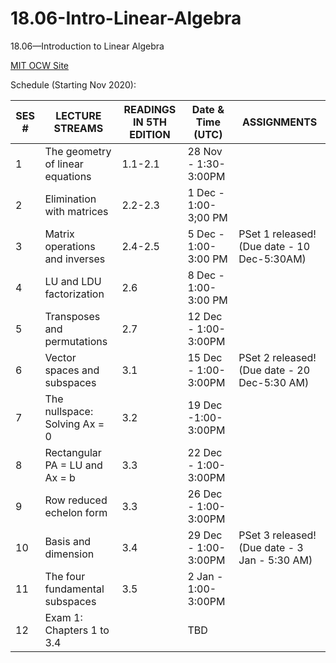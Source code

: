 # 18.06-Intro-Linear-Algebra
18.06—Introduction to Linear Algebra

[MIT OCW Site](https://ocw.mit.edu/courses/mathematics/18-06-linear-algebra-spring-2010/)

Schedule (Starting Nov 2020):

|SES #	|LECTURE STREAMS	|READINGS IN 5TH EDITION	|Date & Time (UTC)	|ASSIGNMENTS|
|-------|-----|----|---|---|
|1	|The geometry of linear equations	|1.1-2.1	|28 Nov - 1:30-3:00PM	||
|2	|Elimination with matrices	|2.2-2.3	|1 Dec - 1:00-3;00 PM ||	
|3	|Matrix operations and inverses	|2.4-2.5	|5 Dec - 1:00-3:00 PM	|PSet 1 released! (Due date - 10 Dec-5:30AM)|
|4	|LU and LDU factorization	|2.6	|8 Dec - 1:00-3:00 PM	||
|5	|Transposes and permutations	|2.7	|12 Dec - 1:00-3:00PM	||
|6	|Vector spaces and subspaces	|3.1	|15 Dec - 1:00-3:00PM	|PSet 2 released! (Due date - 20 Dec-5:30 AM)|
|7	|The nullspace: Solving Ax = 0	|3.2	|19 Dec -1:00-3:00PM	||
|8	|Rectangular PA = LU and Ax = b	|3.3	|22 Dec - 1:00-3:00PM	||
|9	|Row reduced echelon form	|3.3	|26 Dec - 1:00-3:00PM	||
|10	|Basis and dimension	|3.4	|29 Dec - 1:00-3:00PM	|PSet 3 released! (Due date - 3 Jan - 5:30 AM)|
|11	|The four fundamental subspaces	|3.5	|2 Jan - 1:00-3:00PM||
|12	|Exam 1: Chapters 1 to 3.4 ||		TBD||	
